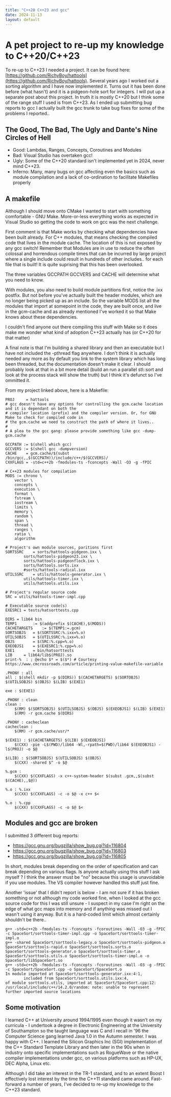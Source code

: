 ```yaml
---
title: "C++20 C++23 and gcc"
date: 2024-11-13
layout: default
---
```


# A pet project to re-up my knowledge to C++20/C++23

To re-up to C++23 I needed a project. It can be found here: [https://github.com/RichyBoy/hattools](https://github.com/RichyBoy/hattools). Several years ago I worked out a sorting algorithm and I have now implemented it. Turns out it has been done before (what hasn't) and it is a pidgeon-hole sort for integers. I will put up a separate post about this project. In truth it is mostly C++20 but I think some of the range stuff I used is from C++23. As I ended up submitting bug reports to gcc I actually built the gcc trunk to take bug fixes for some of the problems I reported..

## The Good, The Bad, The Ugly and Dante's Nine Circles of Hell

- Good: Lambdas, Ranges, Concepts, Coroutines and Modules
- Bad: Visual Studio has overtaken gcc!
- Ugly: Some of the C++20 standard isn't implemented yet in 2024, never mind C++23.
- Inferno: Many, many bugs on gcc affecting even the basics such as module compilation and a lack of co-ordination to facilitate Makefiles properly 

## A makefile

Although I should move onto CMake I wanted to start with something comfortable - GNU Make. More-or-less everything works as expected in Visual Studio so getting the code to work on gcc was the next challenge.

First comment is that Make works by checking what dependencies have been built already. For C++ modules, that means checking the compiled code that lives in the module cache. The location of this is not exposed by any gcc switch! Remember that Modules are in use to reduce the often colossal and horrendous compile times that can be incurred by large project where a single include could result in hundreds of other includes.. for each file that is built! It is quite suprising that this has been overlooked.

The three variables GCCPATH GCCVERS and CACHE will determine what you need to know.

With modules, you also need to build module partitions first, notice the .ixx postfix. But not before you've actually built the header modules, which are no longer being picked up as an include. So the variable MODS list all the modules that import at somepoint in the code, they are built once, and live in the gcm-cache and as already mentioned I've worked it so that Make knows about these dependencies.

I couldn't find anyone out there compiling this stuff with Make so it does make me wonder what kind of adoption C++23 actually has (or C++20 for that matter)

A final note is that I'm building a shared library and then an executable but I have not included the -pthread flag anywhere. I don't think it is actually needed any more as by default you link to the system library which has long been threaded, but the documentation doesn't make it clear. I should probably look at that in a bit more detail (build an run a parallel stl::sort and look at the process stack will show the truth) but I think it's defunct so I've ommitted it.

From my project linked above, here is a Makefile:

    PROJ 	 = hattools
    # gcc doesn't have any options for controlling the gcm.cache location and it is dependant on both the 
    # compiler location (prefix) and the compiler version. Or, for GNU Make to check for compiled code in 
    # the gcm.cache we need to construct the path of where it lives..
    #
    # A plea to the gcc gang: please provide something like gcc -dump-gcm.cache 

    GCCPATH	:= $(shell which gcc)
    GCCVERS := $(shell gcc -dumpversion)
    CACHE 	 = gcm.cache/$(subst /bin/gcc,,$(GCCPATH))/include/c++/$(GCCVERS)/
    CXXFLAGS = -std=c++2b -fmodules-ts -fconcepts -Wall -O3 -g -fPIC

    # C++23 modules for compilation
    MODS := chrono \
        vector \
        concepts \
        execution \
        format \
        fstream \
        iostream \
        limits \
        memory \
        random \
        span \
        thread \
        ranges \
        ratio \
        algorithm 

    # Project's own module sources, paritions first
    SORTSSRC	= sorts/hattools-pidgeon.ixx \
            sorts/hattools-pidgeon23.ixx \
            sorts/hattools-pidgeonflock.ixx \
            sorts/hattools.sorts.ixx		
            #sorts/hattools-radical.ixx 
    UTILSSRC	= utils/hattools-generator.ixx \
            utils/hattools-timer.ixx \
            utils/hattools.utils.ixx

    # Project's regular source code
    SRC	= utils/hattools-timer-impl.cpp 

    # Executable source code(s)
    EXESRC1	= tests/hatsorttests.cpp
            
    DIRS = lib64 bin
    TEMP1		:= $(addprefix $(CACHE),$(MODS))
    CACHETARGETS	:= $(TEMP1:=.gcm)
    SORTSOBJS	= $(SORTSSRC:%.ixx=%.o)
    UTILSOBJS	= $(UTILSSRC:%.ixx=%.o)
    OBJS		= $(SRC:%.cpp=%.o)
    EXEOBJS1	= $(EXESRC1:%.cpp=%.o)
    EXE1		= bin/hatsorttests 
    LIB		= lib64/lib$(PROJ).so
    print-%  : ; @echo $* = $($*) # Courtesy https://www.cmcrossroads.com/article/printing-value-makefile-variable

    .PHONY : all 
    all : $(shell mkdir -p $(DIRS)) $(CACHETARGETS) $(SORTOBJS) $(UTILSOBJS) $(OBJS) $(LIB) $(EXE1)

    exe : $(EXE1)

    .PHONY : clean
    clean : 
        $(RM) $(SORTSOBJS) $(UTILSOBJS) $(OBJS) $(EXEOBJS1) $(LIB) $(EXE1)
        $(RM) -r gcm.cache $(DIRS)

    .PHONY : cacheclean
    cacheclean :
        $(RM) -r gcm.cache/usr/*

    $(EXE1) : $(CACHETARGETS) $(LIB) $(EXEOBJS1)
        $(CXX) -pie -L$(PWD)/lib64 -Wl,-rpath=$(PWD)/lib64 $(EXEOBJS1) -l$(PROJ) -o $@

    $(LIB) : $(SORTSOBJS) $(UTILSOBJS) $(OBJS)
        $(CXX) -shared $^ -o $@ 

    %.gcm : 
        $(CXX) $(CXXFLAGS) -x c++-system-header $(subst .gcm,,$(subst $(CACHE),,$@))

    %.o : %.ixx
        $(CXX) $(CXXFLAGS) -c -o $@ -x c++ $<

    %.o : %.cpp
        $(CXX) $(CXXFLAGS) -c -o $@ $<

## Modules and gcc are broken

I submitted 3 different bug reports:

- https://gcc.gnu.org/bugzilla/show_bug.cgi?id=116804 
- https://gcc.gnu.org/bugzilla/show_bug.cgi?id=116803
- https://gcc.gnu.org/bugzilla/show_bug.cgi?id=116805

In short, modules break depending on the order of specification and can break depending on various flags. Is anyone actually using this stuff I ask myself ? I think the answer must be "no" because this usage is unavoidable if you use modules. The VS compiler however handled this stuff just fine.

Another 'issue' that I didn't report is below - I am not sure if it has broken something or not although my code worked fine, when I looked at the gcc source code for this I was still unsure - I suspect in my case I'm right on the edge of what gcc maps into memory and if anything was missed out I wasn't using it anyway. But it is a hard-coded limit which almost certainly shouldn't be there..

    g++ -std=c++2b -fmodules-ts -fconcepts -fcoroutines -Wall -O3 -g -fPIC -c SpaceSort/sorttools-timer-impl.cpp -o SpaceSort/sorttools-timer-impl.o
    g++ -shared SpaceSort/sorttools-legacy.o SpaceSort/sorttools-pidgeon.o SpaceSort/sorttools-rapid.o SpaceSort/sorttools.sorts.o SpaceSort/sorttools-generator.o SpaceSort/sorttools-timer.o SpaceSort/sorttools.utils.o SpaceSort/sorttools-timer-impl.o -o SpaceSort/libSpaceSort.so 
    g++ -std=c++2b -fmodules-ts -fconcepts -fcoroutines -Wall -O3 -g -fPIC -c SpaceSort/SpaceSort.cpp -o SpaceSort/SpaceSort.o
    In module imported at SpaceSort/sorttools-generator.ixx:4:1,
            included from SpaceSort/sorttools.utils.ixx:4,
    of module sorttools.utils, imported at SpaceSort/SpaceSort.cpp:12:
    /usr/local/include/c++/14.2.0/random: note: unable to represent further imported source locations

## Some motivation

I learned C++ at University around 1994/1995 even though it wasn't on my curricula - I undertook a degree in Electronic Engineering at the University of Southampton so the taught language was C and I recall in '96 the Computer Science gang learned Java 1.0 in the Autumn semester. I was happy with C++. I learned the Silicon Graphics Inc (SGI) implementation of the C++ Standard Template Library and then later in the 90s when in industry onto specific implementations such as RogueWave or the native compiler implementations under gcc, on various platforms such as HP-UX, DEC Alpha, Linux etc.

Although I did take an interest in the TR-1 standard, and to an extent Boost I effectively lost interest by the time the C++11 standard came around. Fast-forward a number of years, I've decided to re-up my knowledge to the C++23 standard.
